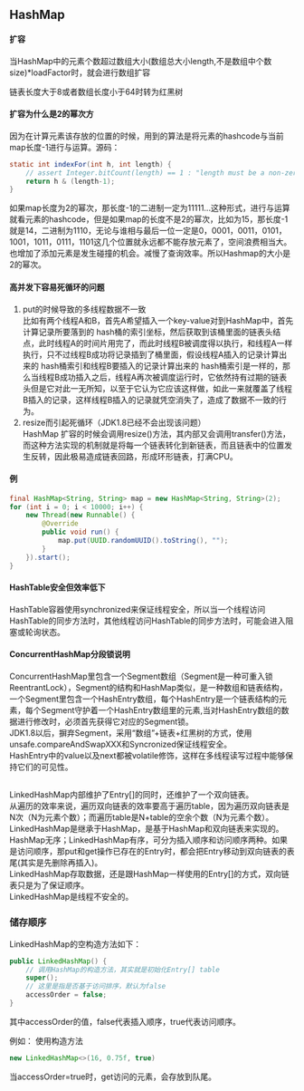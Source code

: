 ## HashMap
#### 扩容
当HashMap中的元素个数超过数组大小(数组总大小length,不是数组中个数size)*loadFactor时，就会进行数组扩容

链表长度大于8或者数组长度小于64时转为红黑树

#### 扩容为什么是2的幂次方
因为在计算元素该存放的位置的时候，用到的算法是将元素的hashcode与当前map长度-1进行与运算。源码：
```java
static int indexFor(int h, int length) {
    // assert Integer.bitCount(length) == 1 : "length must be a non-zero power of 2";
    return h & (length-1);
}
```
如果map长度为2的幂次，那长度-1的二进制一定为11111...这种形式，进行与运算就看元素的hashcode，但是如果map的长度不是2的幂次，比如为15，那长度-1就是14，二进制为1110，无论与谁相与最后一位一定是0，0001，0011，0101，1001，1011，0111，1101这几个位置就永远都不能存放元素了，空间浪费相当大。也增加了添加元素是发生碰撞的机会。减慢了查询效率。所以Hashmap的大小是2的幂次。

#### 高并发下容易死循环的问题
1. put的时候导致的多线程数据不一致  
比如有两个线程A和B，首先A希望插入一个key-value对到HashMap中，首先计算记录所要落到的 hash桶的索引坐标，然后获取到该桶里面的链表头结点，此时线程A的时间片用完了，而此时线程B被调度得以执行，和线程A一样执行，只不过线程B成功将记录插到了桶里面，假设线程A插入的记录计算出来的 hash桶索引和线程B要插入的记录计算出来的 hash桶索引是一样的，那么当线程B成功插入之后，线程A再次被调度运行时，它依然持有过期的链表头但是它对此一无所知，以至于它认为它应该这样做，如此一来就覆盖了线程B插入的记录，这样线程B插入的记录就凭空消失了，造成了数据不一致的行为。
1.  resize而引起死循环（JDK1.8已经不会出现该问题）  
HashMap 扩容的时候会调用resize()方法，其内部又会调用transfer()方法，而这种方法实现的机制就是将每一个链表转化到新链表，而且链表中的位置发生反转，因此极易造成链表回路，形成环形链表，打满CPU。

#### 例
```java
final HashMap<String, String> map = new HashMap<String, String>(2);
for (int i = 0; i < 10000; i++) {
    new Thread(new Runnable() {
        @Override
        public void run() {
            map.put(UUID.randomUUID().toString(), "");
        }
    }).start();
}
```

#### HashTable安全但效率低下
HashTable容器使用synchronized来保证线程安全，所以当一个线程访问HashTable的同步方法时，其他线程访问HashTable的同步方法时，可能会进入阻塞或轮询状态。

#### ConcurrentHashMap分段锁说明
ConcurrentHashMap里包含一个Segment数组（Segment是一种可重入锁ReentrantLock），Segment的结构和HashMap类似，是一种数组和链表结构，一个Segment里包含一个HashEntry数组，每个HashEntry是一个链表结构的元素，每个Segment守护着一个HashEntry数组里的元素,当对HashEntry数组的数据进行修改时，必须首先获得它对应的Segment锁。  
JDK1.8以后，摒弃Segment，采用“数组”+链表+红黑树的方式，使用unsafe.compareAndSwapXXX和Syncronized保证线程安全。  
HashEntry中的value以及next都被volatile修饰，这样在多线程读写过程中能够保持它们的可见性。

## 



LinkedHashMap内部维护了Entry[]的同时，还维护了一个双向链表。  
从遍历的效率来说，遍历双向链表的效率要高于遍历table，因为遍历双向链表是N次（N为元素个数）；而遍历table是N+table的空余个数（N为元素个数）。LinkedHashMap是继承于HashMap，是基于HashMap和双向链表来实现的。  
HashMap无序；LinkedHashMap有序，可分为插入顺序和访问顺序两种。如果是访问顺序，那put和get操作已存在的Entry时，都会把Entry移动到双向链表的表尾(其实是先删除再插入)。  
LinkedHashMap存取数据，还是跟HashMap一样使用的Entry[]的方式，双向链表只是为了保证顺序。  
LinkedHashMap是线程不安全的。

### 储存顺序
LinkedHashMap的空构造方法如下：
```java
public LinkedHashMap() {
    // 调用HashMap的构造方法，其实就是初始化Entry[] table
    super();
    // 这里是指是否基于访问排序，默认为false
    accessOrder = false;
}
```

其中accessOrder的值，false代表插入顺序，true代表访问顺序。

例如：
使用构造方法
```java
new LinkedHashMap<>(16, 0.75f, true)
```
当accessOrder=true时，get访问的元素，会存放到队尾。